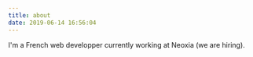 ```yaml
---
title: about
date: 2019-06-14 16:56:04
---
```


I'm a French web developper currently working at Neoxia (we are hiring).
